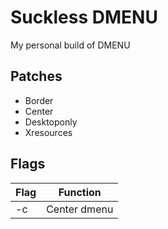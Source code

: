 # Suckless DMENU

My personal build of DMENU

## Patches

- Border
- Center
- Desktoponly
- Xresources

## Flags

|Flag|Function|
|-|-|
|-c|Center dmenu|
